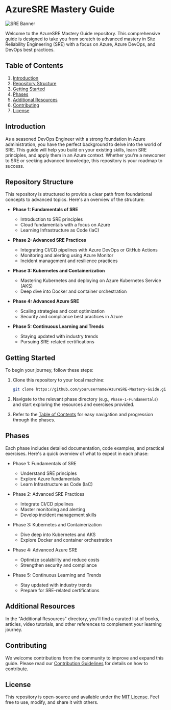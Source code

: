 
# AzureSRE Mastery Guide

![SRE Banner](link-to-image)

Welcome to the AzureSRE Mastery Guide repository. This comprehensive guide is designed to take you from scratch to advanced mastery in Site Reliability Engineering (SRE) with a focus on Azure, Azure DevOps, and DevOps best practices.

## Table of Contents

1. [Introduction](#introduction)
2. [Repository Structure](#repository-structure)
3. [Getting Started](#getting-started)
4. [Phases](#phases)
5. [Additional Resources](#additional-resources)
6. [Contributing](#contributing)
7. [License](#license)

## Introduction

As a seasoned DevOps Engineer with a strong foundation in Azure administration, you have the perfect background to delve into the world of SRE. This guide will help you build on your existing skills, learn SRE principles, and apply them in an Azure context. Whether you're a newcomer to SRE or seeking advanced knowledge, this repository is your roadmap to success.

## Repository Structure

This repository is structured to provide a clear path from foundational concepts to advanced topics. Here's an overview of the structure:

- **Phase 1: Fundamentals of SRE**
  - Introduction to SRE principles
  - Cloud fundamentals with a focus on Azure
  - Learning Infrastructure as Code (IaC)

- **Phase 2: Advanced SRE Practices**
  - Integrating CI/CD pipelines with Azure DevOps or GitHub Actions
  - Monitoring and alerting using Azure Monitor
  - Incident management and resilience practices

- **Phase 3: Kubernetes and Containerization**
  - Mastering Kubernetes and deploying on Azure Kubernetes Service (AKS)
  - Deep dive into Docker and container orchestration

- **Phase 4: Advanced Azure SRE**
  - Scaling strategies and cost optimization
  - Security and compliance best practices in Azure

- **Phase 5: Continuous Learning and Trends**
  - Staying updated with industry trends
  - Pursuing SRE-related certifications

## Getting Started

To begin your journey, follow these steps:

1. Clone this repository to your local machine:

   ```bash
   git clone https://github.com/yourusername/AzureSRE-Mastery-Guide.git
   ```

2. Navigate to the relevant phase directory (e.g., `Phase-1-Fundamentals`) and start exploring the resources and exercises provided.

3. Refer to the [Table of Contents](#table-of-contents) for easy navigation and progression through the phases.

## Phases

Each phase includes detailed documentation, code examples, and practical exercises. Here's a quick overview of what to expect in each phase:

- Phase 1: Fundamentals of SRE
  - Understand SRE principles
  - Explore Azure fundamentals
  - Learn Infrastructure as Code (IaC)

- Phase 2: Advanced SRE Practices
  - Integrate CI/CD pipelines
  - Master monitoring and alerting
  - Develop incident management skills

- Phase 3: Kubernetes and Containerization
  - Dive deep into Kubernetes and AKS
  - Explore Docker and container orchestration

- Phase 4: Advanced Azure SRE
  - Optimize scalability and reduce costs
  - Strengthen security and compliance

- Phase 5: Continuous Learning and Trends
  - Stay updated with industry trends
  - Prepare for SRE-related certifications

## Additional Resources

In the "Additional Resources" directory, you'll find a curated list of books, articles, video tutorials, and other references to complement your learning journey.

## Contributing

We welcome contributions from the community to improve and expand this guide. Please read our [Contribution Guidelines](CONTRIBUTING.md) for details on how to contribute.

## License

This repository is open-source and available under the [MIT License](LICENSE.md). Feel free to use, modify, and share it with others.
